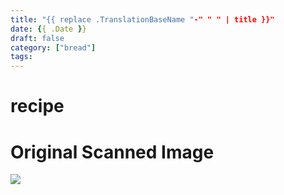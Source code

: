 ```yaml
---
title: "{{ replace .TranslationBaseName "-" " " | title }}"
date: {{ .Date }}
draft: false
category: ["bread"]
tags:
---
```


# recipe

# Original Scanned Image

![](/static/bread/recipe.png)